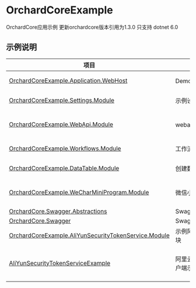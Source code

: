 # OrchardCoreExample

OrchardCore应用示例 更新orchardcore版本引用为1.3.0 只支持 dotnet 6.0

## 示例说明

| 项目 | 说明 |  功能说明
|--------|--------|----|
|[OrchardCoreExample.Application.WebHost](src/Applications/OrchardCoreExample.Application.WebHost)						|Demo宿主|  主项目,设置了降低密码难度
|[OrchardCoreExample.Settings.Module](src/Modules/OrchardCoreExample.Settings.Module)		|示例设置模块| 包含权限,导航,设置功能演示
|[OrchardCoreExample.WebApi.Module](src/Modules/OrchardCoreExample.WebApi.Module)		|webapi示例模块|包含权限,webapi配合openid授权验证,Swagger实现
|[OrchardCoreExample.Workflows.Module](src/Modules/OrchardCoreExample.Workflows.Module)		|工作流示例模块|包含工作流事件,任务,通过api触发
|[OrchardCoreExample.DataTable.Module](src/Modules/OrchardCoreExample.DataTable.Module)		|创建数据表|包含自定义表的创建,以及数据管理
|[OrchardCoreExample.WeCharMiniProgram.Module](src/Modules/OrchardCoreExample.WeCharMiniProgram.Module)		|微信小程序后端实现|包含用户信息授权,解密手机号等,加入了OpenId权限
|[OrchardCore.Swagger.Abstractions](src/Modules/OrchardCore.Swagger.Abstractions)		|Swagger.Abstractions|Swagger.Abstractions
|[OrchardCore.Swagger](src/Modules/OrchardCore.Swagger)		|Swagger|Swagger
|[OrchardCoreExample.AliYunSecurityTokenService.Module](src/Modules/OrchardCoreExample.AliYunSecurityTokenService.Module)		|示例阿里云STS授权模块|示例阿里云STS授权
|[AliYunSecurityTokenServiceExample](Examples/AliYunSecurityTokenServiceExample)		|阿里云STS授权模块客户端示例|示例使用OrchardCodeOpenId授权,获取阿里云STS授权
